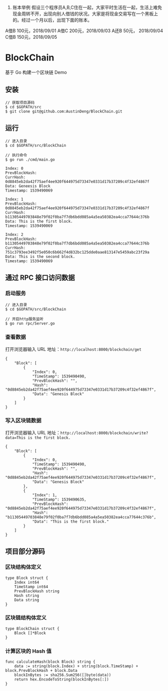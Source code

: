 1. 账本举例
假设三个程序员A,B,C住在一起，大家平时生活在一起，生活上难免现金周转不开，出现向别人借钱的状况。大家是将现金交易写在一个黑板上的。经过一个月以后，出现下面的账本。

A借B 100元，2018/09/01
A借C 200元，2018/09/03
A还B 50元， 2018/09/04
C借B 150元，2018/09/05

# BlockChain

基于 Go 构建一个区块链 Demo

## 安装

    // 获取项目源码
    $ cd $GOPATH/src
    $ git clone git@github.com:AustinDeng/BlockChain.git
    

## 运行

    // 进入目录
    $ cd $GOPATH/src/BlockChain
    
    // 执行命令
    $ go run ./cmd/main.go
    
    Index: 0
    PrevBlockHash:
    CurrHash: 0d8845eb2da42f75aef4ee920f644975d73347e0331d17b37209c4f32ef4867f
    Data: Geneesis Block
    Timestamp: 1539490069
    
    Index: 1
    PrevBlockHash: 0d8845eb2da42f75aef4ee920f644975d73347e0331d17b37209c4f32ef4867f
    CurrHash: b11305449703848e79f02f0ba7f7db6bdd085a4a5ea50382ea4cca77644c376b
    Data: This is the first block.
    Timestamp: 1539490069
    
    Index: 2
    PrevBlockHash: b11305449703848e79f02f0ba7f7db6bdd085a4a5ea50382ea4cca77644c376b
    CurrHash: 751c3793ee3492f5e050c6b662f4d832bc125dde0aae813147e5459abc23f29a
    Data: This is the second block.
    Timestamp: 1539490069

## 通过 RPC 接口访问数据

### 启动服务

    // 进入目录
    $ cd $GOPATH/src/BlockChain
    
    // 开启http服务监听
    $ go run rpc/Server.go
    

### 查看数据

打开浏览器输入 URL 地址：`http://localhost:8000/blockchain/get`

    {
        "Block": [
            {
                "Index": 0,
                "TimeStamp": 1539490490,
                "PrevBlockHash": "",
                "Hash": "0d8845eb2da42f75aef4ee920f644975d73347e0331d17b37209c4f32ef4867f",
                "Data": "Genesis Block"
            }
        ]
    }

### 写入区块链数据

打开浏览器输入 URL 地址：`http://localhost:8000/blockchain/write?data=This is the first block.`

    {
        "Block": [
            {
                "Index": 0,
                "TimeStamp": 1539490490,
                "PrevBlockHash": "",
                "Hash": "0d8845eb2da42f75aef4ee920f644975d73347e0331d17b37209c4f32ef4867f",
                "Data": "Genesis Block"
            },
            {
                "Index": 1,
                "TimeStamp": 1539490635,
                "PrevBlockHash": "0d8845eb2da42f75aef4ee920f644975d73347e0331d17b37209c4f32ef4867f",
                "Hash": "b11305449703848e79f02f0ba7f7db6bdd085a4a5ea50382ea4cca77644c376b",
                "Data": "This is the first block."
            }
        ]
    }

## 项目部分源码

### 区块结构体定义
    
    type Block struct {
    	Index int64
    	TimeStamp int64
    	PrevBlockHash string
    	Hash string
    	Data string
    }
    
### 区块链结构体定义
    
    type BlockChain struct {
	    Block []*Block
    }

### 计算区块的 Hash 值

    func calculateHash(block Block) string {
    	data := string(block.Index) + string(block.TimeStamp) + block.PrevBlockHash + block.Data
    	blockInBytes := sha256.Sum256([]byte(data))
    	return hex.EncodeToString(blockInBytes[:])
    }
